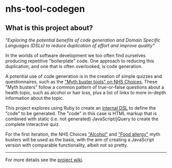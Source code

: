 # nhs-tool-codegen

## What is this project about?

*"Exploring the potential benefits of code generation and Domain Specific Languages (DSLs) to reduce 
duplication of effort and improve quality"*

In the worlds of software development we too often find ourselves producing repetitive "boilerplate" code.
One approach to reducing this duplication, and one that is often overlooked, is code generation.

A potential use of code generation is in the creation of simple quizzes and questionnaires, such as the 
["Myth buster tools" on NHS Choices](http://www.nhs.uk/tools/Pages/Toolslibrary.aspx?Tag=Myth+busters).
These "Myth busters" follow a common pattern of true-or-false questions about a health topic, such as 
alcohol or hair loss, plus a list of links to more in-depth information about the topic.

This project explores using Ruby to create an [internal DSL](http://martinfowler.com/bliki/DomainSpecificLanguage.html)
to define the "code" to be generated.  The "code" in this case is HTML markup that is combined with static (i.e. not 
generated) JavaScript/jQuery to create the complete interactive quiz.

For the first iteration, the NHS Choices ["Alcohol"](http://www.nhs.uk/Tools/Pages/alcohol-myths.aspx?Tag=Myth+busters)
and ["Food allergy"](http://www.nhs.uk/Tools/Pages/Food-allergy-myth-buster.aspx?Tag=Myth+busters) myth busters will be 
used as the basis, with the aim of creating a JavaScript version with comparable functionality, albeit not so pretty.

***

For more details see the [project wiki](https://github.com/ullet/nhs-tool-codegen/wiki).
